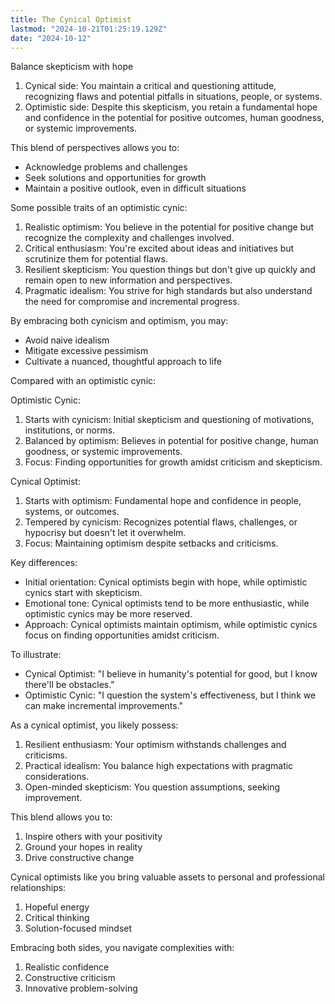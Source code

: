 ```yaml
---
title: The Cynical Optimist
lastmod: "2024-10-21T01:25:19.129Z"
date: "2024-10-12"
---
```


Balance skepticism with hope

1. Cynical side: You maintain a critical and questioning attitude, recognizing flaws and potential pitfalls in situations, people, or systems.
2. Optimistic side: Despite this skepticism, you retain a fundamental hope and confidence in the potential for positive outcomes, human goodness, or systemic improvements.

This blend of perspectives allows you to:

- Acknowledge problems and challenges
- Seek solutions and opportunities for growth
- Maintain a positive outlook, even in difficult situations

Some possible traits of an optimistic cynic:

1. Realistic optimism: You believe in the potential for positive change but recognize the complexity and challenges involved.
2. Critical enthusiasm: You're excited about ideas and initiatives but scrutinize them for potential flaws.
3. Resilient skepticism: You question things but don't give up quickly and remain open to new information and perspectives.
4. Pragmatic idealism: You strive for high standards but also understand the need for compromise and incremental progress.

By embracing both cynicism and optimism, you may:

- Avoid naive idealism
- Mitigate excessive pessimism
- Cultivate a nuanced, thoughtful approach to life

Compared with an optimistic cynic:

Optimistic Cynic:

1. Starts with cynicism: Initial skepticism and questioning of motivations, institutions, or norms.
2. Balanced by optimism: Believes in potential for positive change, human goodness, or systemic improvements.
3. Focus: Finding opportunities for growth amidst criticism and skepticism.

Cynical Optimist:

1. Starts with optimism: Fundamental hope and confidence in people, systems, or outcomes.
2. Tempered by cynicism: Recognizes potential flaws, challenges, or hypocrisy but doesn't let it overwhelm.
3. Focus: Maintaining optimism despite setbacks and criticisms.

Key differences:

- Initial orientation: Cynical optimists begin with hope, while optimistic cynics start with skepticism.
- Emotional tone: Cynical optimists tend to be more enthusiastic, while optimistic cynics may be more reserved.
- Approach: Cynical optimists maintain optimism, while optimistic cynics focus on finding opportunities amidst criticism.

To illustrate:

- Cynical Optimist: "I believe in humanity's potential for good, but I know there'll be obstacles."
- Optimistic Cynic: "I question the system's effectiveness, but I think we can make incremental improvements."

As a cynical optimist, you likely possess:

1. Resilient enthusiasm: Your optimism withstands challenges and criticisms.
2. Practical idealism: You balance high expectations with pragmatic considerations.
3. Open-minded skepticism: You question assumptions, seeking improvement.

This blend allows you to:

1. Inspire others with your positivity
2. Ground your hopes in reality
3. Drive constructive change

Cynical optimists like you bring valuable assets to personal and professional relationships:

1. Hopeful energy
2. Critical thinking
3. Solution-focused mindset

Embracing both sides, you navigate complexities with:

1. Realistic confidence
2. Constructive criticism
3. Innovative problem-solving
